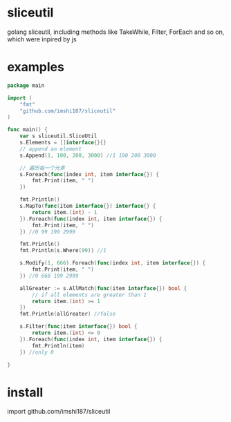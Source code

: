 # sliceutil

golang sliceutil, including methods like TakeWhile, Filter, ForEach and so on, which were inpired by js

# examples

```go
package main

import (
	"fmt"
	"github.com/imshi187/sliceutil"
)

func main() {
	var s sliceutil.SliceUtil
	s.Elements = []interface{}{}
	// append an element
	s.Append(1, 100, 200, 3000) //1 100 200 3000

	// 遍历每一个元素
	s.Foreach(func(index int, item interface{}) {
		fmt.Print(item, " ")
	})

	fmt.Println()
	s.MapTo(func(item interface{}) interface{} {
		return item.(int) - 1
	}).Foreach(func(index int, item interface{}) {
		fmt.Print(item, " ")
	}) //0 99 199 2999

	fmt.Println()
	fmt.Println(s.Where(99)) //1

	s.Modify(1, 666).Foreach(func(index int, item interface{}) {
		fmt.Print(item, " ")
	}) //0 666 199 2999

	allGreater := s.AllMatch(func(item interface{}) bool {
		// if all elements are greater than 1
		return item.(int) >= 1
	})
	fmt.Println(allGreater) //false

	s.Filter(func(item interface{}) bool {
		return item.(int) <= 0
	}).Foreach(func(index int, item interface{}) {
		fmt.Println(item)
	}) //only 0

}

```

# install

import github.com/imshi187/sliceutil